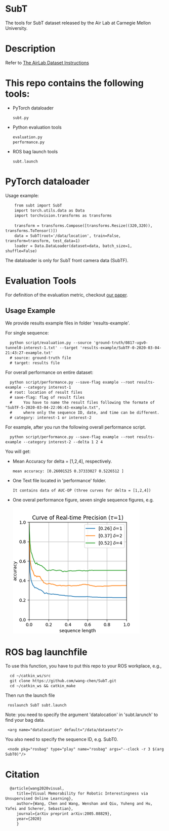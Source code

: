 # SubT

The tools for SubT dataset released by the Air Lab at Carnegie Mellon University.

# Description

   Refer to [The AirLab Dataset Instructions](http://theairlab.org/dataset/interestingness)

# This repo contains the following tools:

* PyTorch dataloader
      
      subt.py

* Python evaluation tools
      
      evaluation.py
      performance.py

* ROS bag launch tools

      subt.launch


# PyTorch dataloader

   Usage example:
         
        from subt import SubT
        import torch.utils.data as Data
        import torchvision.transforms as transforms

        transform = transforms.Compose([transforms.Resize((320,320)), transforms.ToTensor()])
        data = SubT(root='/data/location', train=False, transform=transform, test_data=1)
        loader = Data.DataLoader(dataset=data, batch_size=1, shuffle=False)

The dataloader is only for SubT front camera data (SubTF).

# Evaluation Tools

For definition of the evaluation metric, checkout [our paper](https://arxiv.org/pdf/2005.08829.pdf).


## Usage Example

We provide results example files in folder 'results-example'.

For single sequence:

      python script/evaluation.py --source 'ground-truth/0817-ugv0-tunnel0-interest-1.txt' --target 'results-example/SubTF-0-2020-03-04-21:43:27-example.txt'
      # source: ground-truth file
      # target: results file

For overall performance on entire dataset:

      python script/performance.py --save-flag example --root results-example --category interest-1
      # root: location of result files
      # save-flag: flag of result files
      #     You have to name the result files following the formate of "SubTF-5-2020-03-04-22:06:43-example.txt", 
      #     where only the sequence ID, date, and time can be different.
      # category: interest-1 or interest-2

For example, after you run the following overall performance script.

      python script/performance.py --save-flag example --root results-example --category interest-2 --delta 1 2 4

You will get:

* Mean Accuracy for delta = [1,2,4], respectively.

      mean accuracy: [0.26001525 0.37333027 0.5226512 ]

* One Text file located in 'performance' folder.

      It contains data of AUC-OP (three curves for delta = [1,2,4])

* One overal performance figure, seven single sequence figures, e.g.

   ![SubT-overall](images/overall-example.png)
   
   
# ROS bag launchfile

To use this function, you have to put this repo to your ROS workplace, e.g.,

      cd ~/catkin_ws/src
      git clone https://github.com/wang-chen/SubT.git
      cd ~/catkin_ws && catkin_make

Then run the launch file

     roslaunch SubT subt.launch

Note: you need to specify the argument 'datalocation' in 'subt.larunch' to find your bag data.
      
     <arg name="datalocation" default="/data/datasets"/>

You also need to specify the sequence ID, e.g. SubT0.

     <node pkg="rosbag" type="play" name="rosbag" args="--clock -r 3 $(arg SubT0)"/>

# Citation

      @article{wang2020visual,
         title={Visual Memorability for Robotic Interestingness via Unsupervised Online Learning},
         author={Wang, Chen and Wang, Wenshan and Qiu, Yuheng and Hu, Yafei and Scherer, Sebastian},
         journal={arXiv preprint arXiv:2005.08829},
         year={2020}
         }

